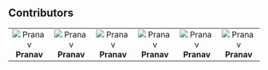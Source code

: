## Contributors

<table>
  <tr>
<td align="center">
<img src="https://github.com/pranavvp16.png?size=100" alt="Pranav" />
<br /><strong>Pranav</strong>
</td>
<td align="center">
<img src="https://github.com/pranavvp16.png?size=100" alt="Pranav" />
<br /><strong>Pranav</strong>
</td>
<td align="center">
<img src="https://github.com/pranavvp16.png?size=100" alt="Pranav" />
<br /><strong>Pranav</strong>
</td>
<td align="center">
<img src="https://github.com/pranavvp16.png?size=100" alt="Pranav" />
<br /><strong>Pranav</strong>
</td>
<td align="center">
<img src="https://github.com/pranavvp16.png?size=100" alt="Pranav" />
<br /><strong>Pranav</strong>
</td>
<td align="center">
<img src="https://github.com/pranavvp16.png?size=100" alt="Pranav" />
<br /><strong>Pranav</strong>
</td>
  </tr>
  <tr>
  </tr>
</table>

